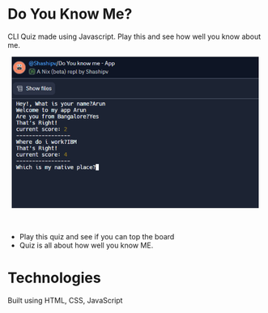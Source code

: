 # Do You Know Me? 

CLI Quiz made using Javascript. Play this and see how well you know about me.

<p align="center"> <img src="/do_you_know_me.PNG" height="300px"> </p> &nbsp; 

* Play this quiz and see if you can top the board
* Quiz is all about how well you know ME.

# Technologies 
Built using HTML, CSS, JavaScript
